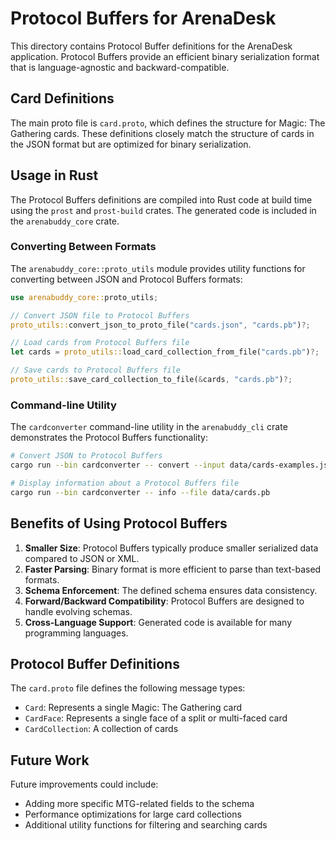 # Protocol Buffers for ArenaDesk

This directory contains Protocol Buffer definitions for the ArenaDesk application. Protocol Buffers provide an efficient binary serialization format that is language-agnostic and backward-compatible.

## Card Definitions

The main proto file is `card.proto`, which defines the structure for Magic: The Gathering cards. These definitions closely match the structure of cards in the JSON format but are optimized for binary serialization.

## Usage in Rust

The Protocol Buffers definitions are compiled into Rust code at build time using the `prost` and `prost-build` crates. The generated code is included in the `arenabuddy_core` crate.

### Converting Between Formats

The `arenabuddy_core::proto_utils` module provides utility functions for converting between JSON and Protocol Buffers formats:

```rust
use arenabuddy_core::proto_utils;

// Convert JSON file to Protocol Buffers
proto_utils::convert_json_to_proto_file("cards.json", "cards.pb")?;

// Load cards from Protocol Buffers file
let cards = proto_utils::load_card_collection_from_file("cards.pb")?;

// Save cards to Protocol Buffers file
proto_utils::save_card_collection_to_file(&cards, "cards.pb")?;
```

### Command-line Utility

The `cardconverter` command-line utility in the `arenabuddy_cli` crate demonstrates the Protocol Buffers functionality:

```bash
# Convert JSON to Protocol Buffers
cargo run --bin cardconverter -- convert --input data/cards-examples.json --output data/cards.pb

# Display information about a Protocol Buffers file
cargo run --bin cardconverter -- info --file data/cards.pb
```

## Benefits of Using Protocol Buffers

1. **Smaller Size**: Protocol Buffers typically produce smaller serialized data compared to JSON or XML.
2. **Faster Parsing**: Binary format is more efficient to parse than text-based formats.
3. **Schema Enforcement**: The defined schema ensures data consistency.
4. **Forward/Backward Compatibility**: Protocol Buffers are designed to handle evolving schemas.
5. **Cross-Language Support**: Generated code is available for many programming languages.

## Protocol Buffer Definitions

The `card.proto` file defines the following message types:

- `Card`: Represents a single Magic: The Gathering card
- `CardFace`: Represents a single face of a split or multi-faced card
- `CardCollection`: A collection of cards

## Future Work

Future improvements could include:
- Adding more specific MTG-related fields to the schema
- Performance optimizations for large card collections
- Additional utility functions for filtering and searching cards